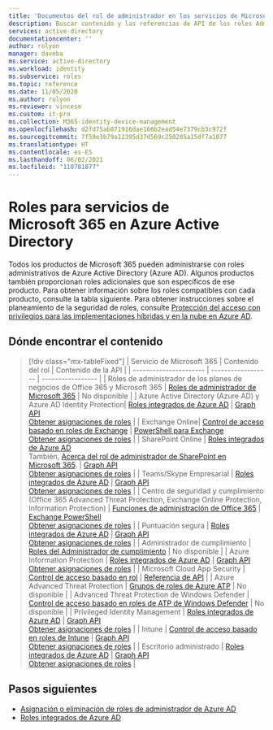 ```yaml
---
title: 'Documentos del rol de administrador en los servicios de Microsoft 365: Azure AD | Microsoft Docs'
description: Buscar contenido y las referencias de API de los roles Administrador para los servicios de Microsoft 365 en Azure Active Directory
services: active-directory
documentationcenter: ''
author: rolyon
manager: daveba
ms.service: active-directory
ms.workload: identity
ms.subservice: roles
ms.topic: reference
ms.date: 11/05/2020
ms.author: rolyon
ms.reviewer: vincesm
ms.custom: it-pro
ms.collection: M365-identity-device-management
ms.openlocfilehash: d2fd75ab871916dae166b2ead54e7379cb3c972f
ms.sourcegitcommit: 7f59e3b79a12395d37d569c250285a15df7a1077
ms.translationtype: HT
ms.contentlocale: es-ES
ms.lasthandoff: 06/02/2021
ms.locfileid: "110781877"
---
```

# <a name="roles-for-microsoft-365-services-in-azure-active-directory"></a>Roles para servicios de Microsoft 365 en Azure Active Directory

Todos los productos de Microsoft 365 pueden administrarse con roles administrativos de Azure Active Directory (Azure AD). Algunos productos también proporcionan roles adicionales que son específicos de ese producto. Para obtener información sobre los roles compatibles con cada producto, consulte la tabla siguiente. Para obtener instrucciones sobre el planeamiento de la seguridad de roles, consulte [Protección del acceso con privilegios para las implementaciones híbridas y en la nube en Azure AD](security-planning.md).

## <a name="where-to-find-content"></a>Dónde encontrar el contenido

> [!div class="mx-tableFixed"]
> | Servicio de Microsoft 365 | Contenido del rol | Contenido de la API |
> | ---------------------- | ------------------ | ----------------- |
> | Roles de administrador de los planes de negocios de Office 365 y Microsoft 365 | [Roles de administrador de Microsoft 365](/office365/admin/add-users/about-admin-roles) | No disponible |
> | Azure Active Directory (Azure AD) y Azure AD Identity Protection| [Roles integrados de Azure AD](permissions-reference.md) | [Graph API](/graph/api/overview)<br>[Obtener asignaciones de roles](/graph/api/directoryrole-list) |
> | Exchange Online| [Control de acceso basado en roles de Exchange](/exchange/understanding-role-based-access-control-exchange-2013-help) |  [PowerShell para Exchange](/powershell/module/exchange/role-based-access-control/add-managementroleentry)<br>[Obtener asignaciones de roles](/powershell/module/exchange/role-based-access-control/get-rolegroup) |
> | SharePoint Online | [Roles integrados de Azure AD](permissions-reference.md)<br>También, [Acerca del rol de administrador de SharePoint en Microsoft 365](/sharepoint/sharepoint-admin-role). | [Graph API](/graph/api/overview)<br>[Obtener asignaciones de roles](/graph/api/directoryrole-list) |
> | Teams/Skype Empresarial | [Roles integrados de Azure AD](permissions-reference.md) | [Graph API](/graph/api/overview)<br>[Obtener asignaciones de roles](/graph/api/directoryrole-list) |
> | Centro de seguridad y cumplimiento (Office 365 Advanced Threat Protection, Exchange Online Protection, Information Protection) | [Funciones de administración de Office 365](/office365/SecurityCompliance/permissions-in-the-security-and-compliance-center) | [Exchange PowerShell](/powershell/module/exchange/role-based-access-control/add-managementroleentry)<br>[Obtener asignaciones de roles](/powershell/module/exchange/role-based-access-control/get-rolegroup) |
> | Puntuación segura | [Roles integrados de Azure AD](permissions-reference.md) | [Graph API](/graph/api/overview)<br>[Obtener asignaciones de roles](/graph/api/directoryrole-list) |
> | Administrador de cumplimiento | [Roles del Administrador de cumplimiento](/office365/securitycompliance/meet-data-protection-and-regulatory-reqs-using-microsoft-cloud#permissions-and-role-based-access-control) | No disponible |
> | Azure Information Protection | [Roles integrados de Azure AD](permissions-reference.md) | [Graph API](/graph/api/overview)<br>[Obtener asignaciones de roles](/graph/api/directoryrole-list) |
> | Microsoft Cloud App Security | [Control de acceso basado en rol](/cloud-app-security/manage-admins) | [Referencia de API](/cloud-app-security/api-tokens)  |
> | Azure Advanced Threat Protection | [Grupos de roles de Azure ATP](/azure-advanced-threat-protection/atp-role-groups) | No disponible |
> | Advanced Threat Protection de Windows Defender | [Control de acceso basado en roles de ATP de Windows Defender](/windows/security/threat-protection/windows-defender-atp/rbac-windows-defender-advanced-threat-protection) | No disponible |
> | Privileged Identity Management | [Roles integrados de Azure AD](permissions-reference.md) | [Graph API](/graph/api/overview)<br>[Obtener asignaciones de roles](/graph/api/directoryrole-list) |
> | Intune | [Control de acceso basado en roles de Intune](/intune/role-based-access-control) | [Graph API](/graph/api/resources/intune-rbac-conceptual?view=graph-rest-beta&preserve-view=true)<br>[Obtener asignaciones de roles](/graph/api/intune-rbac-roledefinition-list?view=graph-rest-beta&preserve-view=true) |
> | Escritorio administrado | [Roles integrados de Azure AD](permissions-reference.md) | [Graph API](/graph/api/overview)<br>[Obtener asignaciones de roles](/graph/api/directoryrole-list) |

## <a name="next-steps"></a>Pasos siguientes

* [Asignación o eliminación de roles de administrador de Azure AD](manage-roles-portal.md)
* [Roles integrados de Azure AD](permissions-reference.md)